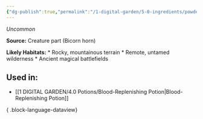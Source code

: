 ```yaml
---
{"dg-publish":true,"permalink":"/1-digital-garden/5-0-ingredients/powdered-bicorn-horn/","tags":["ingredient","uncommon"]}
---
```


*Uncommon*

**Source:** Creature part (Bicorn horn)

**Likely Habitats:** * Rocky, mountainous terrain * Remote, untamed wilderness * Ancient magical battlefields

## Used in:

- [[1 DIGITAL GARDEN/4.0 Potions/Blood-Replenishing Potion\|Blood-Replenishing Potion]]

{ .block-language-dataview}

